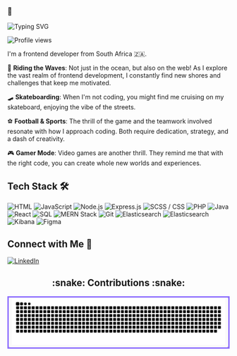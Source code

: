 ### 👋
![Typing SVG](https://readme-typing-svg.herokuapp.com?color=%23FFFFFF&lines=I'm+Alexander+Kagerer!;Frontend+Developer+from+South+Africa;Gamer,+Skateboarder,+Football+Enthusiast)

![Profile views](https://komarev.com/ghpvc/?username=kagerer19&color=8A2BE2)

I'm a frontend developer from South Africa 🇿🇦. 

🌊 **Riding the Waves**: Not just in the ocean, but also on the web! As I explore the vast realm of frontend development, I constantly find new shores and challenges that keep me motivated.

🛹 **Skateboarding**: When I'm not coding, you might find me cruising on my skateboard, enjoying the vibe of the streets.

⚽ **Football & Sports**: The thrill of the game and the teamwork involved resonate with how I approach coding. Both require dedication, strategy, and a dash of creativity.

🎮 **Gamer Mode**: Video games are another thrill. They remind me that with the right code, you can create whole new worlds and experiences.

## Tech Stack 🛠️

![HTML](https://img.shields.io/badge/Language-HTML-E44D26?style=for-the-badge&logo=html5)
![JavaScript](https://img.shields.io/badge/Language-JavaScript-F7DF1E?style=for-the-badge&logo=javascript)
![Node.js](https://img.shields.io/badge/Platform-Node.js-339933?style=for-the-badge&logo=node.js)
![Express.js](https://img.shields.io/badge/Framework-Express.js-000000?style=for-the-badge&logo=express)
![SCSS / CSS](https://img.shields.io/badge/Languages-SCSS%20%2F%20CSS-FF3E51?style=for-the-badge)
![PHP](https://img.shields.io/badge/Language-PHP-777BB4?style=for-the-badge&logo=php)
![Java](https://img.shields.io/badge/Language-Java-007396?style=for-the-badge&logo=java)
![React](https://img.shields.io/badge/Library-React-61DAFB?style=for-the-badge&logo=react)
![SQL](https://img.shields.io/badge/Language-SQL-4479A1?style=for-the-badge&logo=sql)
![MERN Stack](https://img.shields.io/badge/MERN-Stack-61DAFB?style=for-the-badge&logo=react&logoColor=61DAFB&labelColor=101010)
![Git](https://img.shields.io/badge/Version%20Control-Git-F05032?style=for-the-badge&logo=git)
![Elasticsearch](https://img.shields.io/badge/Data%20Platform-mongodb-0096D7?style=for-the-badge&logo=mongodb)
![Elasticsearch](https://img.shields.io/badge/Data%20Platform-Elasticsearch-0096D7?style=for-the-badge&logo=elasticsearch)
![Kibana](https://img.shields.io/badge/Data%20Platform-Kibana-005571?style=for-the-badge&logo=kibana)
![Figma](https://img.shields.io/badge/Design%20Tool-Figma-F24E1E?style=for-the-badge&logo=figma)


## Connect with Me 🤝

[![LinkedIn](https://img.shields.io/badge/-LinkedIn-0077B5?style=flat-square&logo=LinkedIn&logoColor=white)](https://www.linkedin.com/in/alexander-kagerer-117971290)


<h2 align="center">:snake: Contributions :snake:</h2>

 

<table align="center">
<tr>
<td align="center" style="border: 3px solid #8C6CFF; border-radius: 10px; background-color: #fafafa; box-shadow: 2px 2px 5px #888888;">
<picture>
<source media="(prefers-color-scheme: dark)" srcset="https://github.com/kagerer19/kagerer19/blob/output/github-snake-dark.svg" />
<img alt="github-snake" src="https://github.com/kagerer19/kagerer19/blob/output/github-snake-dark.svg" />
</picture>
</td>
</tr>
</table>
